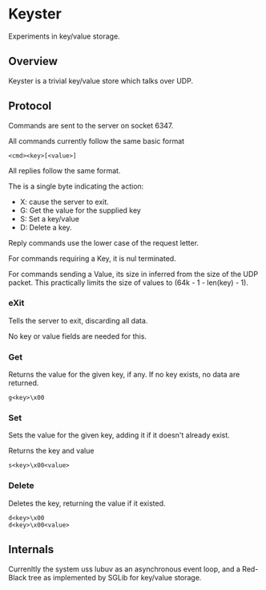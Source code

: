 # Keyster

Experiments in key/value storage.

## Overview

Keyster is a trivial key/value store which talks over UDP.

## Protocol

Commands are sent to the server on socket 6347.

All commands currently follow the same basic format

    <cmd><key>[<value>]

All replies follow the same format.

The <cmd> is a single byte indicating the action:

- X: cause the server to exit.
- G: Get the value for the supplied key
- S: Set a key/value
- D: Delete a key.

Reply commands use the lower case of the request letter.

For commands requiring a Key, it is nul terminated.

For commands sending a Value, its size in inferred from the size of the UDP packet.  This practically limits the size of values to (64k - 1 - len(key) - 1).

### eXit

Tells the server to exit, discarding all data.

No key or value fields are needed for this.

### Get <key>

Returns the value for the given key, if any.  If no key exists, no data are returned.

    g<key>\x00

### Set <key> <value>

Sets the value for the given key, adding it if it doesn't already exist.

Returns the key and value

    s<key>\x00<value>

### Delete <key>

Deletes the key, returning the value if it existed.

    d<key>\x00
    d<key>\x00<value>



## Internals

Currenltly the system uss lubuv as an asynchronous event loop, and a Red-Black tree as implemented by SGLib for key/value storage.
